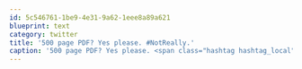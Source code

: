 ```yaml
---
id: 5c546761-1be9-4e31-9a62-1eee8a89a621
blueprint: text
category: twitter
title: '500 page PDF? Yes please. #NotReally.'
caption: '500 page PDF? Yes please. <span class="hashtag hashtag_local">#<a href="http://tweettemp.darylchymko.ca/?tag=notreally">NotReally</a>.'
---
```

